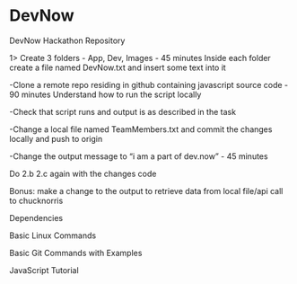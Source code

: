 # DevNow
DevNow Hackathon Repository 


1> Create 3 folders - App, Dev, Images - 45 minutes
Inside each folder create a file named  DevNow.txt  and insert some text into it


-Clone a remote repo residing in github containing javascript source code - 90 minutes
Understand how to run the script locally


-Check that script runs and output is as described in the task 

-Change a local file named TeamMembers.txt and commit the changes locally and push to origin

-Change the output message to “i am a part of dev.now” - 45 minutes

Do 2.b 2.c again with the changes code

Bonus: make a change to the output to retrieve data from local file/api call to chucknorris

Dependencies 

Basic Linux Commands

Basic Git Commands with Examples

JavaScript Tutorial

